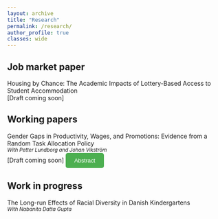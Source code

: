 ```yaml
---
layout: archive
title: "Research"
permalink: /research/
author_profile: true
classes: wide
---
```


## Job market paper
Housing by Chance: The Academic Impacts of Lottery-Based Access to Student Accommodation  
[Draft coming soon] 

## Working papers
Gender Gaps in Productivity, Wages, and Promotions: Evidence from a Random Task Allocation Policy  
<small><em>With Petter Lundborg and Johan Vikström</em></small>  
[Draft coming soon] 
<button onclick="toggleAbstract('abstract2')" style="background-color: #4CAF50; color: white; padding: 10px 20px; border: none; border-radius: 5px; cursor: pointer;">
    Abstract</button>

<div id="abstract2" style="display:none;">  
    <p>
        Documenting productivity differences between female and male workers, and their impact on gender pay gaps, is challenging when female workers are assigned less productive tasks. This paper addresses this challenge by utilizing a context where high-skilled workers are quasi-randomly assigned to homogeneous tasks. The study focuses on the Swedish Employment Agency, where caseworkers were assigned job seekers based on their birth date within the month, ensuring that our performance measures are not confounded by task assignment. Our findings reveal that female caseworkers are at least as productive as their male counterparts and earn similar wages. However, significant gender gaps in promotions persist, with female caseworkers being substantially less likely to be promoted despite their equal productivity.
    </p>
</div>

## Work in progress
The Long-run Effects of Racial Diversity in Danish Kindergartens  
<small><em>With Nabanita Datta Gupta</em></small>

<script>
    function toggleAbstract(abstractId) {
        var abstract = document.getElementById(abstractId);
        if (abstract.style.display === "none") {
            abstract.style.display = "block";
        } else {
            abstract.style.display = "none";
        }
    }
</script>
